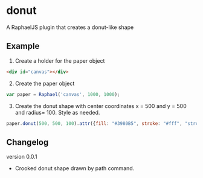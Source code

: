 donut
=====

A RaphaelJS plugin that creates a donut-like shape

## Example

1. Create a holder for the paper object
````html
<div id="canvas"></div>
````
2. Create the paper object
````js
var paper = Raphael('canvas', 1000, 1000);
```` 
3. Create the donut shape with center coordinates x = 500 and y = 500 and radius= 100. Style as needed.
````js
paper.donut(500, 500, 100).attr({fill: "#3980B5", stroke: "#fff", "stroke-width": "2"});
````

## Changelog

version 0.0.1
- Crooked donut shape drawn by path command.
